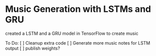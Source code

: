 # Music Generation with LSTMs and GRU
 created a LSTM and a GRU model in TensorFlow to create music 


To Do:
[ ] Cleanup extra code
[ ] Generate more music notes for LSTM output
[ ] publish weights?
